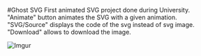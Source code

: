 ﻿#Ghost SVG
First animated SVG project done during University.<br />
"Animate" button animates the SVG with a given animation.<br />
"SVG/Source" displays the code of the svg instead of svg image.<br />
"Download" allows to download the image.

![Imgur](https://i.imgur.com/it6UJtz.png)
